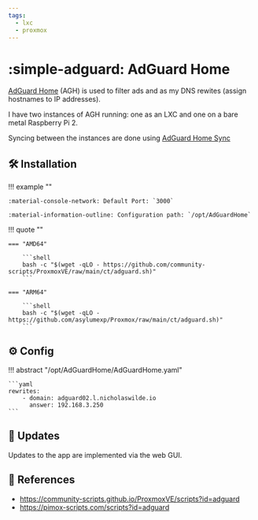 ```yaml
---
tags:
  - lxc
  - proxmox
---
```

# :simple-adguard: AdGuard Home

[AdGuard Home][1] (AGH) is used to filter ads and as my DNS rewites (assign hostnames to IP addresses).

I have two instances of AGH running: one as an LXC and one on a bare metal Raspberry Pi 2.

Syncing between the instances are done using [AdGuard Home Sync][2]

## :hammer_and_wrench: Installation

!!! example ""

    :material-console-network: Default Port: `3000`

    :material-information-outline: Configuration path: `/opt/AdGuardHome`

!!! quote ""

    === "AMD64"

        ```shell
        bash -c "$(wget -qLO - https://github.com/community-scripts/ProxmoxVE/raw/main/ct/adguard.sh)"
        ```

    === "ARM64"

        ```shell
        bash -c "$(wget -qLO - https://github.com/asylumexp/Proxmox/raw/main/ct/adguard.sh)"
        ```

## :gear: Config

!!! abstract "/opt/AdGuardHome/AdGuardHome.yaml"

    ```yaml
    rewrites:
        - domain: adguard02.l.nicholaswilde.io
          answer: 192.168.3.250
    ```

## :rocket: Updates

Updates to the app are implemented via the web GUI.

## :link: References

- <https://community-scripts.github.io/ProxmoxVE/scripts?id=adguard>
- <https://pimox-scripts.com/scripts?id=adguard>

[1]: <https://adguard.com/en/adguard-home/overview.html>
[2]: <./adguard-sync.md>
